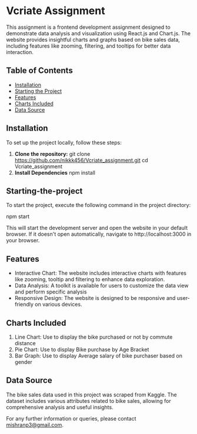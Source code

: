 # Vcriate Assignment

This assignment is a frontend development assignment designed to demonstrate data analysis and visualization using React.js and Chart.js. The website provides insightful charts and graphs based on bike sales data, including features like zooming, filtering, and tooltips for better data interaction.

## Table of Contents
- [Installation](#installation)
- [Starting the Project](#starting-the-project)
- [Features](#features)
- [Charts Included](#charts-included)
- [Data Source](#data-source)

## Installation

To set up the project locally, follow these steps:

1. **Clone the repository:**
   git clone https://github.com/nikkk456/Vcriate_assignment.git
   cd Vcriate_assignment
2. **Install Dependencies**
    npm install 

## Starting-the-project

To start the project, execute the following command in the project directory:

npm start

This will start the development server and open the website in your default browser. If it doesn't open automatically, navigate to http://localhost:3000 in your browser.

## Features
- Interactive Chart: The website includes interactive charts with features like zooming, tooltip and filtering to enhance data exploration.
- Data Analysis:  A toolkit is available for users to customize the data view and perform specific analysis
- Responsive Design: The website is designed to be responsive and user-friendly on various devices.

## Charts Included

1. Line Chart: Use to display the bike purchased or not by commute distance
2. Pie Chart: Use to display Bike purchase by Age Bracket
3. Bar Graph: Use to display Average salary of bike purchaser based on gender

## Data Source

The bike sales data used in this project was scraped from Kaggle. The dataset includes various attributes related to bike sales, allowing for comprehensive analysis and useful insights.

For any further information or queries, please contact mishranp3@gmail.com.
